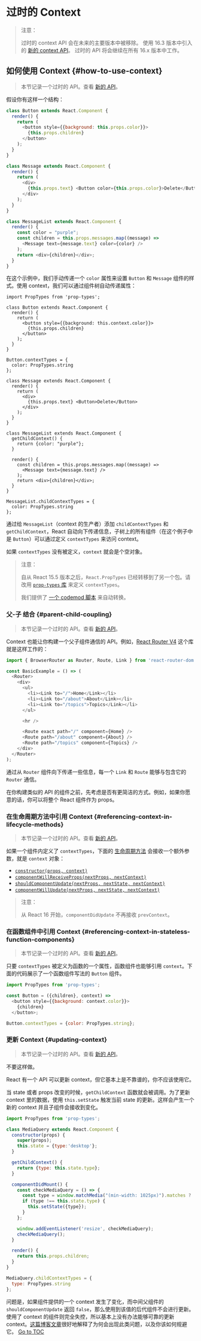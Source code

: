 
# 过时的 Context


> 注意：
>
> 过时的 context API 会在未来的主要版本中被移除。
> 使用 16.3 版本中引入的 [新的 context API](./context.html)。
> 过时的 API 将会继续在所有 16.x 版本中工作。

## 如何使用 Context {#how-to-use-context}

> 本节记录一个过时的 API。查看 [新的 API](./context.html)。

假设你有这样一个结构：

```javascript
class Button extends React.Component {
  render() {
    return (
      <button style={{background: this.props.color}}>
        {this.props.children}
      </button>
    );
  }
}

class Message extends React.Component {
  render() {
    return (
      <div>
        {this.props.text} <Button color={this.props.color}>Delete</Button>
      </div>
    );
  }
}

class MessageList extends React.Component {
  render() {
    const color = "purple";
    const children = this.props.messages.map((message) =>
      <Message text={message.text} color={color} />
    );
    return <div>{children}</div>;
  }
}
```

在这个示例中，我们手动传递一个 `color` 属性来设置 `Button` 和 `Message` 组件的样式。使用 context，我们可以通过组件树自动传递属性：

```javascript{6,13-15,21,28-30,40-42}
import PropTypes from 'prop-types';

class Button extends React.Component {
  render() {
    return (
      <button style={{background: this.context.color}}>
        {this.props.children}
      </button>
    );
  }
}

Button.contextTypes = {
  color: PropTypes.string
};

class Message extends React.Component {
  render() {
    return (
      <div>
        {this.props.text} <Button>Delete</Button>
      </div>
    );
  }
}

class MessageList extends React.Component {
  getChildContext() {
    return {color: "purple"};
  }

  render() {
    const children = this.props.messages.map((message) =>
      <Message text={message.text} />
    );
    return <div>{children}</div>;
  }
}

MessageList.childContextTypes = {
  color: PropTypes.string
};
```

通过给 `MessageList`（context 的生产者）添加 `childContextTypes` 和 `getChildContext`，React 自动向下传递信息，子树上的所有组件（在这个例子中是 `Button`）可以通过定义 `contextTypes` 来访问 context。

如果 `contextTypes` 没有被定义，`context` 就会是个空对象。

> 注意：
>
> 自从 React 15.5 版本之后，`React.PropTypes` 已经转移到了另一个包。请改用 [`prop-types` 库](https://www.npmjs.com/package/prop-types) 来定义 `contextTypes`。
>
> 我们提供了 [一个 codemod 脚本](/blog/2017/04/07/react-v15.5.0.html#migrating-from-react.proptypes) 来自动转换。

### 父-子 结合 {#parent-child-coupling}

> 本节记录一个过时的 API。查看 [新的 API](./context.html)。

Context 也能让你构建一个父子组件通信的 API。例如，[React Router V4](https://reacttraining.com/react-router) 这个库就是这样工作的：

```javascript
import { BrowserRouter as Router, Route, Link } from 'react-router-dom';

const BasicExample = () => (
  <Router>
    <div>
      <ul>
        <li><Link to="/">Home</Link></li>
        <li><Link to="/about">About</Link></li>
        <li><Link to="/topics">Topics</Link></li>
      </ul>

      <hr />

      <Route exact path="/" component={Home} />
      <Route path="/about" component={About} />
      <Route path="/topics" component={Topics} />
    </div>
  </Router>
);
```

通过从 `Router` 组件向下传递一些信息，每一个 `Link` 和 `Route` 能够与包含它的 `Router` 通信。

在你构建类似的 API 的组件之前，先考虑是否有更简洁的方式。例如，如果你愿意的话，你可以将整个 React 组件作为 props。

### 在生命周期方法中引用 Context {#referencing-context-in-lifecycle-methods}

> 本节记录一个过时的 API。查看 [新的 API](./context.html)。

如果一个组件内定义了 `contextTypes`，下面的 [生命周期方法](./react-component.html#the-component-lifecycle) 会接收一个额外参数，就是 `context` 对象：

- [`constructor(props, context)`](./react-component.html#constructor)
- [`componentWillReceiveProps(nextProps, nextContext)`](./react-component.html#componentwillreceiveprops)
- [`shouldComponentUpdate(nextProps, nextState, nextContext)`](./react-component.html#shouldcomponentupdate)
- [`componentWillUpdate(nextProps, nextState, nextContext)`](./react-component.html#componentwillupdate)

> 注意：
>
> 从 React 16 开始，`componentDidUpdate` 不再接收 `prevContext`。

### 在函数组件中引用 Context {#referencing-context-in-stateless-function-components}

> 本节记录一个过时的 API。查看 [新的 API](./context.html)。

只要 `contextTypes` 被定义为函数的一个属性，函数组件也能够引用 `context`。下面的代码展示了一个函数组件写法的 `Button` 组件。

```javascript
import PropTypes from 'prop-types';

const Button = ({children}, context) =>
  <button style={{background: context.color}}>
    {children}
  </button>;

Button.contextTypes = {color: PropTypes.string};
```

### 更新 Context {#updating-context}

> 本节记录一个过时的 API。查看 [新的 API](./context.html)。

不要这样做。

React 有一个 API 可以更新 context，但它基本上是不靠谱的，你不应该使用它。

当 state 或者 props 改变的时候，`getChildContext` 函数就会被调用。为了更新 context 里的数据，使用 `this.setState` 触发当前 state 的更新。这样会产生一个新的 context 并且子组件会接收到变化。

```javascript
import PropTypes from 'prop-types';

class MediaQuery extends React.Component {
  constructor(props) {
    super(props);
    this.state = {type:'desktop'};
  }

  getChildContext() {
    return {type: this.state.type};
  }

  componentDidMount() {
    const checkMediaQuery = () => {
      const type = window.matchMedia("(min-width: 1025px)").matches ? 'desktop' : 'mobile';
      if (type !== this.state.type) {
        this.setState({type});
      }
    };

    window.addEventListener('resize', checkMediaQuery);
    checkMediaQuery();
  }

  render() {
    return this.props.children;
  }
}

MediaQuery.childContextTypes = {
  type: PropTypes.string
};
```

问题是，如果组件提供的一个 context 发生了变化，而中间父组件的 `shouldComponentUpdate` 返回 `false`，那么使用到该值的后代组件不会进行更新。使用了 context 的组件则完全失控，所以基本上没有办法能够可靠的更新 context。[这篇博客文章](https://medium.com/@mweststrate/how-to-safely-use-react-context-b7e343eff076)很好地解释了为何会出现此类问题，以及你该如何规避它。
<span style="float: footnote;"><a href="./index.html#toc">Go to TOC</a></span>
